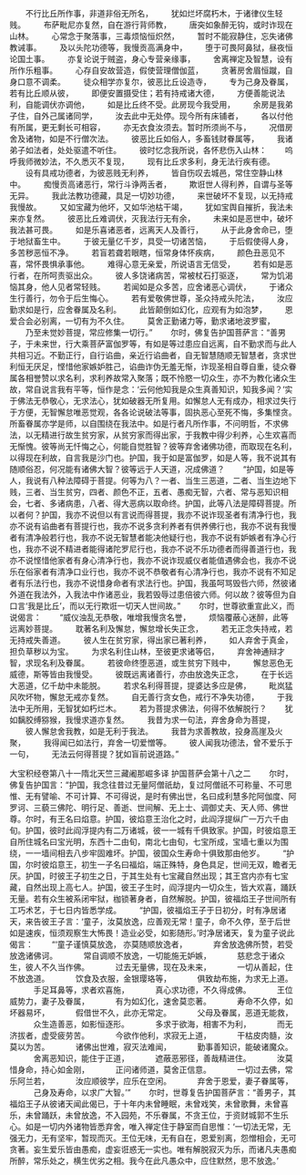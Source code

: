 <!-- { "loadSidebar": true } -->
　　不行比丘所作事，非道非俗无所名，
　　犹如烂坏腐朽木，于诸律仪生轻贱。
　　布萨毗尼亦复然，自在游行背师教，
　　唐突如象醉无钩，或时诈现在山林。
　　心常念于聚落事，三毒烦恼恒炽然，
　　暂时不能寂静住，忘失诸佛教诫事。
　　及以头陀功德等，我慢贡高满身中，
　　堕于可畏阿鼻狱，昼夜恒论国土事。
　　亦复论说于贼盗，身心专营亲缘事，
　　舍离禅定及智慧，设有所作乐粗事。
　　心存自安故营造，假使营理僧伽蓝，
　　贪著房舍眉恒蹴，自身口意不调柔。
　　徒众相学亦复尔，彼恶比丘设造寺，
　　专为己身及眷属，若有比丘顺从彼，
　　即便安置摄受住；若有持戒诸大德，
　　方便善能说法利，自能调伏亦调他，
　　如是比丘终不受。此房现今我受用，
　　余房是我弟子住，自外己属诸同学，
　　汝去此中无处停。现今所有床铺者，
　　各以付他有所属，更无剩长可相容，
　　亦无衣食汝须去。暂时所须尚不与，
　　况借房舍及诸物，如是不行僧次法。
　　彼恶比丘如俗人，多畜钱财眷属等，
　　我诸弟子如法者，处处驱遣不听住。
　　彼时忆念我所说，各怀悲伤入山林：
　　呜呼我师微妙法，不久悉灭不复现，
　　现有比丘求多利，身无法行疾有德。
　　设有具戒功德者，为彼恶贱无利养，
　　皆自伤叹去城邑，常住空静山林中。
　　痴慢贡高诸恶行，常行斗诤两舌者，
　　欺诳世人得利养，自谓与圣等无异。
　　我此法教功德藏，具足一切妙功德，
　　来世破坏不复现，以无持戒我慢故。
　　又如宝藏为他坏，又如华池枯干竭，
　　犹如宝舆自摧折，我法未来亦复然。
　　彼恶比丘难调伏，灭我法行无有余，
　　未来如是恶世中，破坏我法甚可畏。
　　如是乐喜诸恶者，远离天人及善行，
　　从于此身舍命已，堕于地狱畜生中。
　　于彼无量亿千岁，具受一切诸苦恼，
　　于后假使得人身，多苦秽恶恒不净。
　　若盲若聋若眼瞎，恒常身体怀疾病，
　　颜色丑恶见不喜，常怀畏惧承事他。
　　难得心意无亲爱，所说语言无信受，
　　若有如是恶行者，在所呵责驱出众。
　　彼人多饶诸病苦，常被杖石打驱逐，
　　常为饥渴恼其身，他人见者常轻贱。
　　若闻如是众多苦，应舍诸恶心调伏，
　　于诸众生行善行，勿令于后生悔心。
　　若有爱敬佛世尊，圣众持戒头陀法，
　　汝应勤求如是行，应舍眷属及名利。
　　此皆颠倒如幻化，应观有为如泡梦，
　　恩爱合会必别离，一切有为不久住。
　　莫舍正勤诸力等，勤求诸地波罗蜜，
　　乃至未觉妙菩提，常应修集一切行。”
　　尔时，佛复告护国菩萨言：“善男子，于未来世，行大乘菩萨富伽罗等，有如是等过患应自远离，自不勤求而与此人共相习近。不勤正行，自行谄曲，亲近行谄曲者，自无智慧随顺无智慧者，贪求世利恒无厌足，悭惜他家嫉妒胜己，谄曲诈伪无羞无惭，诈现圣相自尊自重，徒众眷属各相誉赞以求名利，求利养故常入聚落；既不怜愍一切众生，亦不为教化诸众生故，常自说言我有平等，恒作是念：‘云何他知我是众生真善知识，知我多闻？’实于佛法无恭敬心，无求法心，犹如破器无所复用。如懈怠人无有成办，相求过失行于方便，无智懈怠唯恶觉观，各各论说破法等事，固执恶心至死不悔，多集悭贪。所畜眷属亦学是师，以自围绕在我法中。如是行者凡所作事，不问明哲，不求佛法，以无精进行故生贫穷家，从贫穷家而得出家，于我教中得少利养，心生欢喜而无惭愧。彼等尚无忏悔之心，何能自觉胜智？彼等弃舍诸佛功德，而取现在名利，以得现在利故，自言我是沙门也。护国，我于如是富伽罗，如是人等，我不说其有随顺俗忍，何况能有诸佛大智？彼等远于人天道，况成佛道？
　　“护国，如是等人，我说有八种法障碍于菩提。何等为八？一者、当生三恶道，二者、当生边地下贱，三者、当生贫穷，四者、颜色不正，五者、愚痴无智，六者、常与恶知识相会，七者、多诸病患，八者、得大恶病以取命终。护国，此等八法是障碍菩提。所以者何？护国，我亦不说但以有言说而得菩提，我亦不说诈现圣者有清净行也，我亦不说有谄曲者有菩提行也，我亦不说多贪利养者有供养佛行也，我亦不说有我慢者有清净般若行也，我亦不说无智慧者能决他疑行也，我亦不说有妒嫉者有净心行也，我亦不说不精进者能得诸陀罗尼行也，我亦不说不乐功德者而得善道行也，我亦不说悭惜他家者有身心清净行也，我亦不说诈现威仪者能值遇佛会也，我亦不说乐在俗家者有清净口业行也，我亦不说不恭敬者有心清净行也，我亦不说有不知足者有乐法行也，我亦不说惜身命者有求法行也。护国，我虽呵骂毁呰六师，然彼诸外道在我法外，入我法中作诸恶业，我若毁辱过患倍彼六师。何以故？彼等但为自口言‘我是比丘’，而以无行欺诳一切天人世间故。”
　　尔时，世尊欲重宣此义，而说偈言：
　　“威仪浊乱无恭敬，唯增我慢贪名誉，
　　烦恼覆蔽心迷醉，此等远离妙菩提。
　　耽著名利及懈怠，懈怠增长失正念，
　　若无正念失持戒，若无持戒失善道。
　　彼人生在贫穷家，得出家已著利养，
　　如人弃舍于真金，担负草秽以为宝。
　　为求名利住山林，至彼更求诸等侣，
　　弃舍神通辩才智，求现名利及眷属。
　　若彼命终堕恶道，或生贫穷下贱中，
　　懈怠恶色无威德，斯等皆由我慢受。
　　彼既远离诸善行，亦由放逸失正念，
　　在于长远大恶道，亿千劫中未能脱。
　　若求名利得菩提，提婆达多应是佛，
　　毗岚猛风吹坏物，懈怠无戒亦复然。
　　自无善行贪女色，戒行不净失功德，
　　于我法中无所用，无智犹如朽烂木。
　　若为菩提求佛法，何得不依解脱行？
　　犹如黐胶缚猕猴，我慢求道亦复然。
　　我昔为求一句法，弃舍身命为菩提，
　　彼人懈怠舍我教，如是无利于我法。
　　我昔为求善教故，投身高崖及火聚，
　　我得闻已如法行，弃舍一切爱憎等。
　　彼人闻我功德法，曾不爱乐于一句，
　　无法云何得菩提？犹如盲前说道路。”





大宝积经卷第八十一隋北天竺三藏阇那崛多译
护国菩萨会第十八之二
　　尔时，佛复告护国言：“护国，我念往昔过无量阿僧祇劫，复过阿僧祇不可称量、不可思惟、无有譬喻、不可计算、不可得说，是时有佛出世，名曰成利慧多陀阿伽度、阿罗诃、三藐三佛陀、明行足、善逝、世间解、无上士、调御丈夫、天人师、佛世尊。尔时，有王名曰焰意。护国，彼焰意王治化之时，此阎浮提纵广一万六千由旬。护国，彼时此阎浮提内有二万诸城，彼一一城有千俱致家。护国，时彼焰意王自所住城名曰宝光明，东西十二由旬，南北七由旬，七宝所成，宝墙七重以为围绕，一一墙间相去八步牢固难坏。护国，彼国众生寿命十俱致那由他岁。
　　“护国，尔时彼焰意王，初生一子名曰福焰，端正殊特，身色具足，世间无双，瞻者无厌。护国，时彼王子初生之日，于其生处有七宝藏自然出现；其王宫内亦有七宝藏，自然出现上高七人。护国，彼王子生时，阎浮提内一切众生，皆大欢喜，踊跃无量。若有众生被系闭牢狱，枷锁著身者，自然解脱。护国，彼福焰王子世间所有工巧术艺，于七日内皆悉学成。
　　“护国，彼福焰王子于日初分，时有净居诸天，来告彼王子言：‘童子，汝莫放逸，应善观无常！童子，命不久停，至于后世如是速疾，恒须观察生大怖畏！造业必受，如影随形。’时净居诸天，复为童子说此偈言：
　　“‘童子谨慎莫放逸，
亦莫随顺放逸者，
　　　弃舍放逸佛所赞，若受放逸诸佛诃。
　　　常自调顺不放逸，一切能施无妒嫉，
　　　慈悲念于诸众生，彼人不久当作佛。
　　　过去无量佛，现在及未来，
　　　一切从善起，住不放逸道。
　　　饮食及衣服，金银璎珞等，
　　　俱致劫布施，为求无上道。
　　　手足耳鼻等，求者欢喜施，
　　　真心求功德，不久得成佛。
　　　王位威势力，妻子及眷属，
　　　有为如幻化，速舍莫恋著。
　　　寿命不久停，如坏器易坏，
　　　假借世不久，此亦无常定。
　　　父母及眷属，恶道无能救，
　　　众生造善恶，如影恒逐形。
　　　多求于欲海，相害不为利，
　　　而无济拔者，虚受疲劳苦。
　　　今欲作他利，求寂无上道，
　　　干枯皮肉髓，汝莫以为苦。
　　　诸佛出世难，寂灭法难闻，
　　　勤事善知识，能破诸魔众。
　　　舍离恶知识，能住于正道，
　　　遮蔽恶邪径，善哉精进住。
　　　汝莫惜身命，持心如金刚，
　　　正问诸师道，莫舍正信意。
　　　一切过去佛，常乐阿兰若，
　　　汝应顺彼学，应乐在空闲。
　　　弃舍于恩爱，妻子眷属等，
　　　己身及寿命，以求广大智。’”
　　尔时，世尊复告护国菩萨言：“善男子，其福焰王子从彼诸天闻此偈已，于十年内未曾睡眠，未曾戏笑，未曾歌舞，未曾喜乐，未曾踊跃，未曾放逸，不入园苑，不乐眷属，不贪王位，于资财城郭不生乐心。如是一切内外诸物皆悉弃舍，唯入禅定住于静室而自思惟：‘一切法无常，无强无力，无有坚牢，暂现而灭。王位无味，无有自在，恩爱别离，怨憎相会，无可贪著。妄生爱乐皆由愚痴，虚妄诳惑无一实也。唯有解脱寂灭为乐，而诸凡夫愚痴所醉，常乐处之，横生优劣之相。我今在此凡愚众中，应住默然，思不放逸。’
